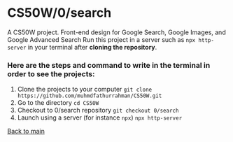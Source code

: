 # CS50W/0/search
A CS50W project. Front-end design for Google Search, Google Images, and Google Advanced Search
Run this project in a server such as `npx http-server` in your terminal after **cloning the repository**.

### Here are the steps and command to write in the terminal in order to see the projects:
1. Clone the projects to your computer `git clone https://github.com/muhmdfathurrahman/CS50W.git`
2. Go to the directory `cd CS50W`
3. Checkout to 0/search repository `git checkout 0/search`
4. Launch using a server (for instance `npx`) `npx http-server`

[Back to main](https://github.com/muhmdfathurrahman/CS50W/)
